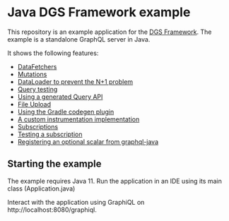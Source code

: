 Java DGS Framework example
=====

This repository is an example application for the [DGS Framework](https://netflix.github.io/dgs).
The example is a standalone GraphQL server in Java.

It shows the following features:
* [DataFetchers](https://github.com/Netflix/dgs-examples-java/blob/main/src/main/java/com/example/demo/datafetchers/ShowsDatafetcher.java#L26)
* [Mutations](https://github.com/Netflix/dgs-examples-java/blob/main/src/main/java/com/example/demo/datafetchers/ReviewsDataFetcher.java#L50)
* [DataLoader to prevent the N+1 problem](https://github.com/Netflix/dgs-examples-java/blob/main/src/main/java/com/example/demo/datafetchers/ReviewsDataFetcher.java#L40)
* [Query testing](https://github.com/Netflix/dgs-examples-java/blob/main/src/test/java/com/example/demo/ShowsDatafetcherTest.java#L61)
* [Using a generated Query API](https://github.com/Netflix/dgs-examples-java/blob/main/src/test/java/com/example/demo/ShowsDatafetcherTest.java#L89)
* [File Upload](https://github.com/Netflix/dgs-examples-java/blob/main/src/main/java/com/example/demo/datafetchers/ArtworkUploadDataFetcher.java#L22)
* [Using the Gradle codegen plugin](https://github.com/Netflix/dgs-examples-java/blob/main/build.gradle.kts#L45)
* [A custom instrumentation implementation](https://github.com/Netflix/dgs-examples-java/blob/main/src/main/java/com/example/demo/instrumentation/ExampleTracingInstrumentation.java#L20)
* [Subscriptions](https://github.com/Netflix/dgs-examples-java/blob/main/src/main/java/com/example/demo/datafetchers/ReviewsDataFetcher.java#L60)
* [Testing a subscription](https://github.com/Netflix/dgs-examples-java/blob/main/src/test/java/com/example/demo/ReviewSubscriptionTest.java#L46)
* [Registering an optional scalar from graphql-java](https://github.com/Netflix/dgs-examples-java/blob/main/src/main/java/com/example/demo/scalars/DateTimeScalar.java#L16)


Starting the example
----

The example requires Java 11.
Run the application in an IDE using its main class (Application.java)

Interact with the application using GraphiQL on http://localhost:8080/graphiql.
